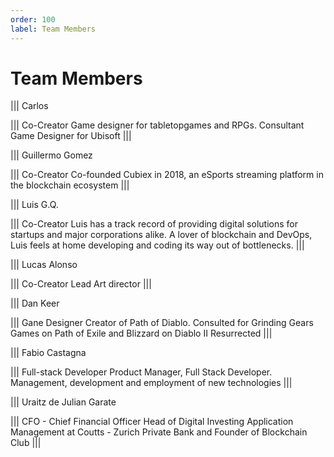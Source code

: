 ```yaml
---
order: 100
label: Team Members
---
```


# Team Members

||| Carlos 

||| Co-Creator
Game designer for tabletopgames and RPGs. Consultant Game Designer for Ubisoft
|||

||| Guillermo Gomez 

||| Co-Creator
Co-founded Cubiex in 2018, an eSports streaming platform in the blockchain ecosystem
|||


||| Luis G.Q.

||| Co-Creator
Luis has a track record of providing digital solutions for startups and major corporations alike. A lover of blockchain and DevOps, Luis feels at home developing and coding its way out of bottlenecks.
|||

||| Lucas Alonso

||| Co-Creator
Lead Art director
|||


||| Dan Keer

||| Gane Designer 
Creator of Path of Diablo. Consulted for Grinding Gears Games on Path of Exile and Blizzard on Diablo II Resurrected
|||


||| Fabio Castagna 

||| Full-stack Developer
Product Manager, Full Stack Developer. Management, development and employment of new technologies
|||



||| Uraitz de Julian Garate

||| CFO - Chief Financial Officer
Head of Digital Investing Application Management at Coutts - Zurich Private Bank and Founder of Blockchain Club
|||




